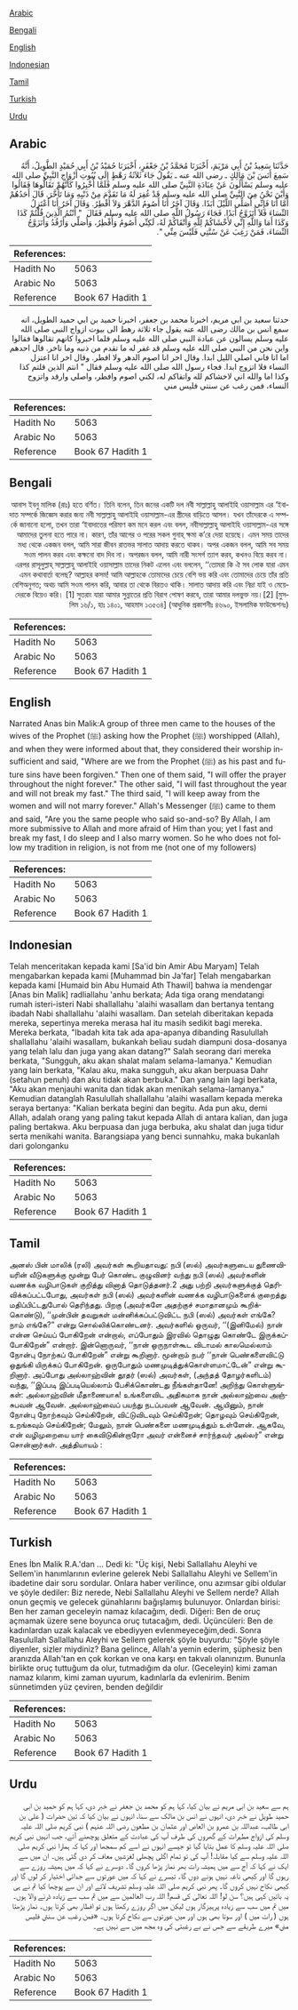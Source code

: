[Arabic](#arabic)

[Bengali](#bengali)

[English](#english)

[Indonesian](#indonesian)

[Tamil](#tamil)

[Turkish](#turkish)

[Urdu](#urdu)

## Arabic


<div dir="rtl" lang="ar" style={{fontSize:'larger',backgroundColor:'#f8f9fa',padding:20}}>
حَدَّثَنَا سَعِيدُ بْنُ أَبِي مَرْيَمَ، أَخْبَرَنَا مُحَمَّدُ بْنُ جَعْفَرٍ، أَخْبَرَنَا حُمَيْدُ بْنُ أَبِي حُمَيْدٍ الطَّوِيلُ، أَنَّهُ سَمِعَ أَنَسَ بْنَ مَالِكٍ ـ رضى الله عنه ـ يَقُولُ جَاءَ ثَلاَثَةُ رَهْطٍ إِلَى بُيُوتِ أَزْوَاجِ النَّبِيِّ صلى الله عليه وسلم يَسْأَلُونَ عَنْ عِبَادَةِ النَّبِيِّ صلى الله عليه وسلم فَلَمَّا أُخْبِرُوا كَأَنَّهُمْ تَقَالُّوهَا فَقَالُوا وَأَيْنَ نَحْنُ مِنَ النَّبِيِّ صلى الله عليه وسلم قَدْ غُفِرَ لَهُ مَا تَقَدَّمَ مِنْ ذَنْبِهِ وَمَا تَأَخَّرَ‏.‏ قَالَ أَحَدُهُمْ أَمَّا أَنَا فَإِنِّي أُصَلِّي اللَّيْلَ أَبَدًا‏.‏ وَقَالَ آخَرُ أَنَا أَصُومُ الدَّهْرَ وَلاَ أُفْطِرُ‏.‏ وَقَالَ آخَرُ أَنَا أَعْتَزِلُ النِّسَاءَ فَلاَ أَتَزَوَّجُ أَبَدًا‏.‏ فَجَاءَ رَسُولُ اللَّهِ صلى الله عليه وسلم فَقَالَ ‏ "‏ أَنْتُمُ الَّذِينَ قُلْتُمْ كَذَا وَكَذَا أَمَا وَاللَّهِ إِنِّي لأَخْشَاكُمْ لِلَّهِ وَأَتْقَاكُمْ لَهُ، لَكِنِّي أَصُومُ وَأُفْطِرُ، وَأُصَلِّي وَأَرْقُدُ وَأَتَزَوَّجُ النِّسَاءَ، فَمَنْ رَغِبَ عَنْ سُنَّتِي فَلَيْسَ مِنِّي ‏"‏‏.‏
</div>
<div style={{backgroundColor:'#f8f9fa',padding:20, marginBottom: 10}}><table> <thead> <tr> <th>References:</th> <th></th> </tr> </thead> <tbody><tr><td>Hadith No</td><td>5063</td></tr><tr><td>Arabic No</td><td>5063</td></tr><tr><td>Reference</td><td>Book 67 Hadith 1</td></tr></tbody></table></div>


<div dir="rtl" lang="ar" style={{fontSize:'larger',backgroundColor:'#f8f9fa',padding:20}}>
حدثنا سعيد بن ابي مريم، اخبرنا محمد بن جعفر، اخبرنا حميد بن ابي حميد الطويل، انه سمع انس بن مالك رضى الله عنه يقول جاء ثلاثة رهط الى بيوت ازواج النبي صلى الله عليه وسلم يسالون عن عبادة النبي صلى الله عليه وسلم فلما اخبروا كانهم تقالوها فقالوا واين نحن من النبي صلى الله عليه وسلم قد غفر له ما تقدم من ذنبه وما تاخر. قال احدهم اما انا فاني اصلي الليل ابدا. وقال اخر انا اصوم الدهر ولا افطر. وقال اخر انا اعتزل النساء فلا اتزوج ابدا. فجاء رسول الله صلى الله عليه وسلم فقال " انتم الذين قلتم كذا وكذا اما والله اني لاخشاكم لله واتقاكم له، لكني اصوم وافطر، واصلي وارقد واتزوج النساء، فمن رغب عن سنتي فليس مني
</div>
<div style={{backgroundColor:'#f8f9fa',padding:20, marginBottom: 10}}><table> <thead> <tr> <th>References:</th> <th></th> </tr> </thead> <tbody><tr><td>Hadith No</td><td>5063</td></tr><tr><td>Arabic No</td><td>5063</td></tr><tr><td>Reference</td><td>Book 67 Hadith 1</td></tr></tbody></table></div>

## Bengali


<div dir="rtl" lang="bn" style={{fontSize:'larger',backgroundColor:'#f8f9fa',padding:20}}>
আনাস ইবনু মালিক (রাঃ) হতে বর্ণিত। তিনি বলেন, তিন জনের একটি দল নবী সাল্লাল্লাহু আলাইহি ওয়াসাল্লাম এর ‘ইবাদাত সম্পর্কে জিজ্ঞেস করার জন্য নবী সাল্লাল্লাহু আলাইহি ওয়াসাল্লাম-এর স্ত্রীদের বাড়িতে আসল। যখন তাঁদেরকে এ সম্পর্কে জানানো হলো, তখন তারা ‘ইবাদাতের পরিমাণ কম মনে করল এবং বলল, নবীসাল্লাল্লাহু আলাইহি ওয়াসাল্লাম-এর সঙ্গে আমাদের তুলনা হতে পারে না। কারণ, তাঁর আগের ও পরের সকল গুনাহ্ ক্ষমা ক’রে দেয়া হয়েছে। এমন সময় তাদের মধ্য থেকে একজন বলল, আমি সারা জীবন রাতভর সালাত আদায় করতে থাকব। অপর একজন বলল, আমি সব সময় সওম পালন করব এবং কক্ষনো বাদ দিব না। অপরজন বলল, আমি নারী সংসর্গ ত্যাগ করব, কখনও বিয়ে করব না। এরপর রাসূলুল্লাহ্ সাল্লাল্লাহু আলাইহি ওয়াসাল্লাম তাদের নিকট এলেন এবং বললেন, ‘‘তোমরা কি ঐ সব লোক যারা এমন এমন কথাবার্তা বলেছ? আল্লাহর কসম! আমি আল্লাহকে তোমাদের চেয়ে বেশি ভয় করি এবং তোমাদের চেয়ে তাঁর প্রতি বেশিঅনুগত; অথচ আমি সওম পালন করি, আবার তা থেকে বিরতও থাকি। সালাত আদায় করি এবং নিদ্রা যাই ও মেয়েদেরকে বিয়েও করি। [1] সুতরাং যারা আমার সুন্নাতের প্রতি বিরাগ পোষণ করবে, তারা আমার দলভুক্ত নয়।[2] [মুসলিম ১৬/১, হাঃ ১৪০১, আহমাদ ১৩৫৩৪] (আধুনিক প্রকাশনীঃ ৪৬৯০, ইসলামিক ফাউন্ডেশনঃ)
</div>
<div style={{backgroundColor:'#f8f9fa',padding:20, marginBottom: 10}}><table> <thead> <tr> <th>References:</th> <th></th> </tr> </thead> <tbody><tr><td>Hadith No</td><td>5063</td></tr><tr><td>Arabic No</td><td>5063</td></tr><tr><td>Reference</td><td>Book 67 Hadith 1</td></tr></tbody></table></div>

## English


<div dir="ltr" lang="en" style={{fontSize:'larger',backgroundColor:'#f8f9fa',padding:20}}>
Narrated Anas bin Malik:A group of three men came to the houses of the wives of the Prophet (ﷺ) asking how the Prophet (ﷺ) worshipped (Allah), and when they were informed about that, they considered their worship insufficient and said, "Where are we from the Prophet (ﷺ) as his past and future sins have been forgiven." Then one of them said, "I will offer the prayer throughout the night forever." The other said, "I will fast throughout the year and will not break my fast." The third said, "I will keep away from the women and will not marry forever." Allah's Messenger (ﷺ) came to them and said, "Are you the same people who said so-and-so? By Allah, I am more submissive to Allah and more afraid of Him than you; yet I fast and break my fast, I do sleep and I also marry women. So he who does not follow my tradition in religion, is not from me (not one of my followers)
</div>
<div style={{backgroundColor:'#f8f9fa',padding:20, marginBottom: 10}}><table> <thead> <tr> <th>References:</th> <th></th> </tr> </thead> <tbody><tr><td>Hadith No</td><td>5063</td></tr><tr><td>Arabic No</td><td>5063</td></tr><tr><td>Reference</td><td>Book 67 Hadith 1</td></tr></tbody></table></div>

## Indonesian


<div dir="ltr" lang="id" style={{fontSize:'larger',backgroundColor:'#f8f9fa',padding:20}}>
Telah menceritakan kepada kami [Sa'id bin Amir Abu Maryam] Telah mengabarkan kepada kami [Muhammad bin Ja'far] Telah mengabarkan kepada kami [Humaid bin Abu Humaid Ath Thawil] bahwa ia mendengar [Anas bin Malik] radliallahu 'anhu berkata; Ada tiga orang mendatangi rumah isteri-isteri Nabi shallallahu 'alaihi wasallam dan bertanya tentang ibadah Nabi shallallahu 'alaihi wasallam. Dan setelah diberitakan kepada mereka, sepertinya mereka merasa hal itu masih sedikit bagi mereka. Mereka berkata, "Ibadah kita tak ada apa-apanya dibanding Rasulullah shallallahu 'alaihi wasallam, bukankah beliau sudah diampuni dosa-dosanya yang telah lalu dan juga yang akan datang?" Salah seorang dari mereka berkata, "Sungguh, aku akan shalat malam selama-lamanya." Kemudian yang lain berkata, "Kalau aku, maka sungguh, aku akan berpuasa Dahr (setahun penuh) dan aku tidak akan berbuka." Dan yang lain lagi berkata, "Aku akan menjauhi wanita dan tidak akan menikah selama-lamanya." Kemudian datanglah Rasulullah shallallahu 'alaihi wasallam kepada mereka seraya bertanya: "Kalian berkata begini dan begitu. Ada pun aku, demi Allah, adalah orang yang paling takut kepada Allah di antara kalian, dan juga paling bertakwa. Aku berpuasa dan juga berbuka, aku shalat dan juga tidur serta menikahi wanita. Barangsiapa yang benci sunnahku, maka bukanlah dari golonganku
</div>
<div style={{backgroundColor:'#f8f9fa',padding:20, marginBottom: 10}}><table> <thead> <tr> <th>References:</th> <th></th> </tr> </thead> <tbody><tr><td>Hadith No</td><td>5063</td></tr><tr><td>Arabic No</td><td>5063</td></tr><tr><td>Reference</td><td>Book 67 Hadith 1</td></tr></tbody></table></div>

## Tamil


<div dir="ltr" lang="ta" style={{fontSize:'larger',backgroundColor:'#f8f9fa',padding:20}}>
அனஸ் பின் மாலிக் (ரலி) அவர்கள் கூறியதாவது: நபி (ஸல்) அவர்களுடைய துணைவியரின் வீடுகளுக்கு மூன்று பேர் கொண்ட குழுவினர் வந்து நபி (ஸல்) அவர்களின் வணக்க வழிபாடுகள் குறித்து வினாத் தொடுத்தனர்.2 அது பற்றி அவர்களுக்குத் தெரிவிக்கப்பட்டபோது, அவர்கள் நபி (ஸல்) அவர்களின் வணக்க வழிபாடுகளைக் குறைத்து மதிப்பிட்டதுபோல் தெரிந்தது. பிறகு (அவர்களே அதற்குச் சமாதானமும் கூறிக்கொண்டு), ‘‘முன்பின் தவறுகள் மன்னிக்கப்பட்டுவிட்ட நபி (ஸல்) அவர்கள் எங்கே? நாம் எங்கே?” என்று சொல்லிக்கொண்டனர். அவர்களில் ஒருவர், ‘‘(இனிமேல்) நான் என்ன செய்யப் போகிறேன் என்றால், எப்போதும் இரவில் தொழுது கொண்டே இருக்கப்போகிறேன்” என்றார். இன்னொருவர், ‘‘நான் ஒருநாள்கூட விடாமல் காலமெல்லாம் நோன்பு நோற்கப் போகிறேன்” என்று கூறினார். மூன்றாம் நபர் ‘‘நான் பெண்களைவிட்டு ஒதுங்கி யிருக்கப் போகிறேன். ஒருபோதும் மணமுடித்துக்கொள்ளமாட்டேன்” என்று கூறினார். அப்போது அல்லாஹ்வின் தூதர் (ஸல்) அவர்கள், (அந்தத் தோழர்களிடம்) வந்து, ‘‘இப்படி இப்படியெல்லாம் பேசிக்கொண்டது நீங்கள்தானே! அறிந்து கொள்ளுங்கள்: அல்லாஹ்வின் மீதாணையாக! உங்களைவிட அதிகமாக நான் அல்லாஹ்வை அஞ்சுபவன் ஆவேன். அல்லாஹ்வைப் பயந்து நடப்பவன் ஆவேன். ஆயினும், நான் நோன்பு நோற்கவும் செய்கிறேன், விட்டுவிடவும் செய்கிறேன்; தொழவும் செய்கிறேன், உறங்கவும் செய்கிறேன்; மேலும், நான் பெண்களை மணமுடித்தும் உள்ளேன். ஆகவே, என் வழிமுறையை யார் கைவிடுகின்றாரோ அவர் என்னைச் சார்ந்தவர் அல்லர்” என்று சொன்னார்கள். அத்தியாயம் :
</div>
<div style={{backgroundColor:'#f8f9fa',padding:20, marginBottom: 10}}><table> <thead> <tr> <th>References:</th> <th></th> </tr> </thead> <tbody><tr><td>Hadith No</td><td>5063</td></tr><tr><td>Arabic No</td><td>5063</td></tr><tr><td>Reference</td><td>Book 67 Hadith 1</td></tr></tbody></table></div>

## Turkish


<div dir="ltr" lang="tr" style={{fontSize:'larger',backgroundColor:'#f8f9fa',padding:20}}>
Enes İbn Malik R.A.'dan ... Dedi ki: "Üç kişi, Nebi Sallallahu Aleyhi ve Sellem'in hanımlarının evlerine gelerek Nebi Sallallahu Aleyhi ve Sellem'in ibadetine dair soru sordular. Onlara haber verilince, onu azımsar gibi oldular ve şöyle dediler: Biz nerede, Nebi Sallallahu Aleyhi ve Sellem nerde? Allah onun geçmiş ve gelecek günahlarını bağışlamış bulunuyor. Onlardan birisi: Ben her zaman geceleyin namaz kılacağım, dedi. Diğeri: Ben de oruç açmamak üzere sene boyunca oruç tutacağım, dedi. Üçüncüleri: Ben de kadınlardan uzak kalacak ve ebediyyen evlenmeyeceğim,dedi. Sonra Rasulullah Sallallahu Aleyhi ve Sellem gelerek şöyle buyurdu: "Şöyle şöyle diyenler, sizler miydiniz? Bana gelince, Allah'a yemin ederim, şüphesiz ben aranızda Allah'tan en çok korkan ve ona karşı en takvalı olanınızım. Bununla birlikte oruç tuttuğum da olur, tutmadığım da olur. (Geceleyin) kimi zaman namaz kılarım, kimi zaman uyurum, kadınlarla da evlenirim. Benim sünnetimden yüz çeviren, benden değildir
</div>
<div style={{backgroundColor:'#f8f9fa',padding:20, marginBottom: 10}}><table> <thead> <tr> <th>References:</th> <th></th> </tr> </thead> <tbody><tr><td>Hadith No</td><td>5063</td></tr><tr><td>Arabic No</td><td>5063</td></tr><tr><td>Reference</td><td>Book 67 Hadith 1</td></tr></tbody></table></div>

## Urdu


<div dir="rtl" lang="ur" style={{fontSize:'larger',backgroundColor:'#f8f9fa',padding:20}}>
ہم سے سعید بن ابی مریم نے بیان کیا، کہا ہم کو محمد بن جعفر نے خبر دی، کہا ہم کو حمید بن ابی حمید طویل نے خبر دی، انہوں نے انس بن مالک سے سنا، انہوں نے بیان کیا کہ تین حضرات ( علی بن ابی طالب، عبداللہ بن عمرو بن العاص اور عثمان بن مظعون رضی اللہ عنہم ) نبی کریم صلی اللہ علیہ وسلم کی ازواج مطہرات کے گھروں کی طرف آپ کی عبادت کے متعلق پوچھنے آئے، جب انہیں نبی کریم صلی اللہ علیہ وسلم کا عمل بتایا گیا تو جیسے انہوں نے اسے کم سمجھا اور کہا کہ ہمارا نبی کریم صلی اللہ علیہ وسلم سے کیا مقابلہ! آپ کی تو تمام اگلی پچھلی لغزشیں معاف کر دی گئی ہیں۔ ان میں سے ایک نے کہا کہ آج سے میں ہمیشہ رات بھر نماز پڑھا کروں گا۔ دوسرے نے کہا کہ میں ہمیشہ روزے سے رہوں گا اور کبھی ناغہ نہیں ہونے دوں گا۔ تیسرے نے کہا کہ میں عورتوں سے جدائی اختیار کر لوں گا اور کبھی نکاح نہیں کروں گا۔ پھر نبی کریم صلی اللہ علیہ وسلم تشریف لائے اور ان سے پوچھا کیا تم نے ہی یہ باتیں کہی ہیں؟ سن لو! اللہ تعالیٰ کی قسم! اللہ رب العالمین سے میں تم سب سے زیادہ ڈرنے والا ہوں۔ میں تم میں سب سے زیادہ پرہیزگار ہوں لیکن میں اگر روزے رکھتا ہوں تو افطار بھی کرتا ہوں۔ نماز پڑھتا ہوں ( رات میں ) اور سوتا بھی ہوں اور میں عورتوں سے نکاح کرتا ہوں۔ «فمن رغب عن سنتي فليس مني» میرے طریقے سے جس نے بے رغبتی کی وہ مجھ میں سے نہیں ہے۔
</div>
<div style={{backgroundColor:'#f8f9fa',padding:20, marginBottom: 10}}><table> <thead> <tr> <th>References:</th> <th></th> </tr> </thead> <tbody><tr><td>Hadith No</td><td>5063</td></tr><tr><td>Arabic No</td><td>5063</td></tr><tr><td>Reference</td><td>Book 67 Hadith 1</td></tr></tbody></table></div>
